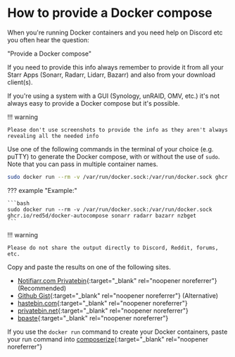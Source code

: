 # How to provide a Docker compose

When you're running Docker containers and you need help on Discord etc you often hear the question:

"Provide a Docker compose"

If you need to provide this info always remember to provide it from all your Starr Apps (Sonarr, Radarr, Lidarr, Bazarr) and also from your download client(s).

If you're using a system with a GUI (Synology, unRAID, OMV, etc.) it's not always easy to provide a Docker compose but it's possible.

!!! warning

    Please don't use screenshots to provide the info as they aren't always revealing all the needed info

Use one of the following commands in the terminal of your choice (e.g. puTTY) to generate the Docker compose, with or without the use of `sudo`. Note that you can pass in multiple container names.

```bash
sudo docker run --rm -v /var/run/docker.sock:/var/run/docker.sock ghcr.io/red5d/docker-autocompose CONTAINER_NAME CONTAINER_NAME2
```

??? example "Example:"

    ```bash
    sudo docker run --rm -v /var/run/docker.sock:/var/run/docker.sock ghcr.io/red5d/docker-autocompose sonarr radarr bazarr nzbget
    ```

!!! warning

    Please do not share the output directly to Discord, Reddit, forums, etc.

Copy and paste the results on one of the following sites.

- [Notifiarr.com Privatebin](https://logs.notifiarr.com/){:target="\_blank" rel="noopener noreferrer"} (Recommended)
- [Github Gist](https://gist.github.com){:target="\_blank" rel="noopener noreferrer"} (Alternative)
- [hastebin.com](https://hastebin.com){:target="\_blank" rel="noopener noreferrer"}
- [privatebin.net](https://privatebin.net/){:target="\_blank" rel="noopener noreferrer"}
- [bpaste](https://bpa.st/){:target="\_blank" rel="noopener noreferrer"}

If you use the `docker run` command to create your Docker containers, paste your run command into [composerize](https://www.composerize.com/){:target="\_blank" rel="noopener noreferrer"}
